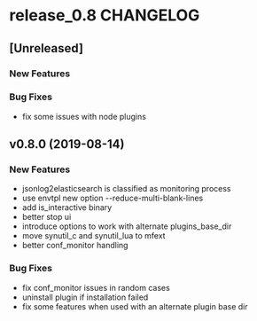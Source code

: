 # release_0.8 CHANGELOG


## [Unreleased]

### New Features


### Bug Fixes
- fix some issues with node plugins





## v0.8.0 (2019-08-14)

### New Features
- jsonlog2elasticsearch is classified as monitoring process
- use envtpl new option --reduce-multi-blank-lines
- add is_interactive binary
- better stop ui
- introduce options to work with alternate plugins_base_dir
- move synutil_c and synutil_lua to mfext
- better conf_monitor handling


### Bug Fixes
- fix conf_monitor issues in random cases
- uninstall plugin if installation failed
- fix some features when used with an alternate plugin base dir





